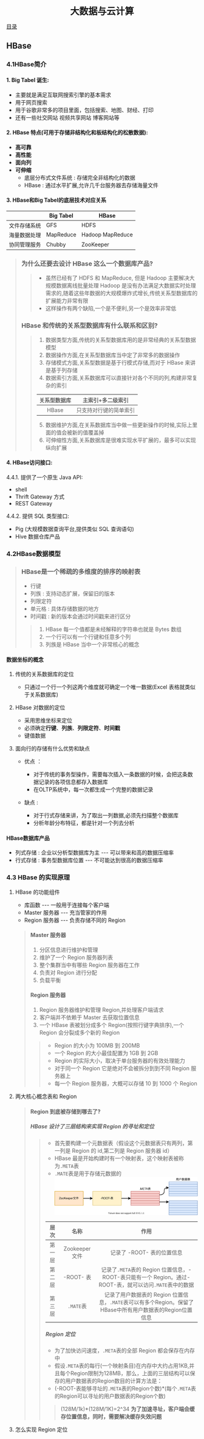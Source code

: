 <CENTER style="font-size: 24px;font-weight: 700;">大数据与云计算</CENTER>

[目录](./00-目录.md)

## HBase
### 4.1HBase简介
#### 1. Big Tabel 诞生:

* 主要就是满足互联网搜索引擎的基本需求
* 用于网页搜索
* 用于谷歌非常多的项目里面，包括搜索、地图、财经、打印
* 还有一些社交网站 视频共享网站 博客网站等

#### 2. HBase 特点(可用于存储非结构化和板结构化的松散数据):

* **高可靠**
* **高性能**
* **面向列**
* **可伸缩**
    - 底层分布式文件系统 : 存储完全非结构化的数据
    - HBase              : 通过水平扩展,允许几千台服务器去存储海量文件

#### 3. HBase和Big Tabel的底层技术对应关系

|              | Big Tabel | HBase            |
| ---          | ---       | ---              |
| 文件存储系统 | GFS       | HDFS             |
| 海量数据处理 | MapReduce | Hadoop MapReduce |
| 协同管理服务 | Chubby    | ZooKeeper        |

> ### 为什么还要去设计 HBase 这么一个数据库产品?
>> * 虽然已经有了 HDFS 和 MapReduce, 但是 Hadoop 主要解决大规模数据离线批量处理 Hadoop 是没有办法满足大数据实时处理需求的,随着这些年数据的大规模爆炸式增长,传统关系型数据库的扩展能力非常有限
>> * 这样操作有两个缺陷,一个是不便利,另一个是效率非常低
> ### HBase 和传统的关系型数据库有什么联系和区别?
>> 1. 数据类型方面,传统的关系型数据库用的是非常经典的关系型数据模型
>> 2. 数据操作方面,在关系型数据库当中定了非常多的数据操作
>> 3. 存储模式方面,关系型数据是基于行模式存储,而对于 HBase 来讲是基于列存储
>> 4. 数据索引方面,关系数据库可以直接针对各个不同的列,构建非常复杂的索引
>>
>> | 关系型数据库 | 主索引+多二级索引      |
>> | :---:        | :---:                  |
>> | HBase        | 只支持对行键的简单索引 |
>>
>> 5. 数据维护方面,在关系数据库当中做一些更新操作的时候,实际上里面的值会被新的值覆盖掉
>> 6. 可伸缩性方面,关系数据库是很难实现水平扩展的，最多可以实现纵向扩展

#### 4. HBase访问接口:

4.4.1. 提供了一个原生 Java API:

* shell
* Thrift Gateway 方式
* REST Gateway

4.4.2. 提供 SQL 类型接口:

* Pig (大规模数据查询平台,提供类似 SQL 查询语句)
* Hive 数据仓库产品

### 4.2HBase数据模型

> ### HBase是一个稀疏的多维度的排序的映射表
> * 行键
> * 列族 : 支持动态扩展，保留旧的版本
> * 列限定符
> * 单元格 : 具体存储数据的地方
> * 时间戳 : 新的版本会通过时间戳来进行区分
>> 1. HBase 每一个值都是未经解释的字符串也就是 Bytes 数组
>> 2. 一个行可以有一个行键和任意多个列
>> 3. 列族是 HBase 当中一个非常核心的概念

#### 数据坐标的概念

1. 传统的关系数据库的定位

    * 只通过一个行一个列这两个维度就可确定一个唯一数据(Excel 表格就类似于关系数据库)

2. HBase 对数据的定位

    * 采用思维坐标来定位
    * 必须确定**行键**、**列族**、**列限定符**、**时间戳**
	* 键值数据

3. 面向行的存储有什么优势和缺点

	* 优点 ：
		- 对于传统的事务型操作，需要每次插入一条数据的时候，会把这条数据记录的各项信息都存入数据库
		- 在OLTP系统中，每一次都生成一个完整的数据记录
		
	* 缺点 :
		- 对于行式存储来讲，为了取出一列数据,必须先扫描整个数据库
		- 分析年龄分布特征，都是针对一个列去分析

#### HBase数据库产品
	
* 列式存储 : 企业以分析型数据库为主 --- 可以带来和高的数据压缩率
* 行式存储 : 事务型数据库位置 --- 不可能达到很高的数据压缩率

### 4.3 HBase 的实现原理


1. HBase 的功能组件
	
	* 库函数 --- 一般用于连接每个客户端
	* Master 服务器 --- 充当管家的作用
	* Region 服务器 --- 负责存储不同的 Region

	> #### Master 服务器
	> 1. 分区信息进行维护和管理
	> 2. 维护了一个 Region 服务器列表
	> 3. 整个集群当中有哪些 Region 服务器在工作
	> 4. 负责对 Region 进行分配
	> 5. 负载平衡
	> #### Region 服务器
	> 1. Region 服务器维护和管理 Region,并处理客户端请求
	> 2. 客户端并不依赖于 Master 去获取位置信息
	> 3. 一个 HBase 表被划分成多个 Region(按照行键字典排序),一个 Region 会分裂成多个新的 Region
	>> * Region 的大小为 100MB 到 200MB
	>> * 一个 Region 的大小最佳配置为 1GB 到 2GB
	>> * Region 的实际大小，取决于单台服务器的有效处理能力
	>> * 对于同一个 Region 它是绝对不会被拆分到到不同 Region 服务器上
	>> * 每一个 Region 服务器，大概可以存储 10 到 1000 个 Region
	
2. 两大核心概念表和 Region

	> #### Region 到底被存储到哪去了?
	> ##### HBase 设计了三层结构来实现 Region 的寻址和定位
	>> - 首先要构建一个元数据表（假设这个元数据表只有两列，第一列是 Region 的 id,第二列是 Region 服务器 id）
	>> - HBase 最是开始构建时有一个映射表，这个映射表被称为`.META`表
	>> - `.MATE`表是用于存储元数据的
	>> ![HBase-Region](./img/HBase-Region.svg)
	>> 
	>> | 层次 | 名称 | 作用|
	>> | :---: | :---: | :---: |
	>> | 第一层 | Zookeeper 文件| 记录了 -ROOT- 表的位置信息 |
	>> | 第二层 | -ROOT- 表 | 记录了`.META`表的 Region 位置信息，-ROOT-表只能有一个 Region。通过-ROOT-表，就可以访问`.MATE`表中的数据 |
	>> | 第三层 | `.MATE`表 | 记录了用户数据表的 Region 位置信息，`.MATE`表可以有多个Region。保留了HBase中所有用户数据表的Region位置信息 |
	>> 
	>> ##### Region 定位
	>> - 为了加快访问速度，`.META`表的全部 Region 都会保存在内存中
	>> - 假设`.META`表的每行(一个映射条目)在内存中大约占用1KB,并且每个Region限制为128MB，那么，上面的三层结构可以保存的用户数据表的Region数目的计算方法是：
	>> - (-ROOT-表能够寻址的`.META`表的Region个数)*(每个`.META`表的Region可以寻址的用户数据表的Region个数)
	>>> (128M/1k)*(128M/1K)=2^34
	>> **为了加速寻址，客户端会缓存位置信息，同时，需要解决缓存失效问题**
	
3. 怎么实现 Region 定位
